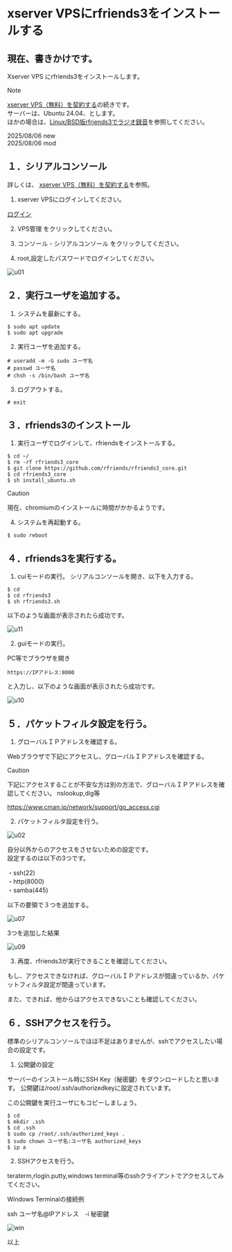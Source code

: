 # xserver VPSにrfriends3をインストールする

## 現在、書きかけです。  
  
Xserver VPS にrfriends3をインストールします。  

  
> [!note]
> [xserver VPS（無料）を契約する](15.md)の続きです。  
> サーバーは、Ubuntu 24.04、とします。  
> ほかの場合は、[Linux/BSD版rfriends3でラジオ録音](https://rfriends.github.io/rfriends/distro/rfriends3_core.html)を参照してください。  
  
  
2025/08/06 new  
2025/08/06 mod  
  
  
## １．シリアルコンソール
    
詳しくは、 [xserver VPS（無料）を契約する](15.md)を参照。  
  
1) xserver VPSにログインしてください。  
  
[ログイン](https://secure.xserver.ne.jp/xapanel/login/xvps/)  
   
2) VPS管理  をクリックしてください。  
  
3) コンソール - シリアルコンソール  をクリックしてください。  
  
4) root,設定したパスワードでログインしてください。  
  

![u01](https://github.com/user-attachments/assets/5f298c90-39ec-4f20-b8fe-2cc0f7f59fb3)



  
  
## ２．実行ユーザを追加する。  
  

1) システムを最新にする。  
```  
$ sudo apt update
$ sudo apt upgrade    
```
  
2) 実行ユーザを追加する。  
```  
# useradd -m -G sudo ユーザ名
# passwd ユーザ名
# chsh -s /bin/bash ユーザ名
```

3) ログアウトする。  
  
```
# exit    
```  
    
##  ３．rfriends3のインストール
  
1) 実行ユーザでログインして、rfriendsをインストールする。  
```
$ cd ~/
$ rm -rf rfriends3_core   
$ git clone https://github.com/rfriends/rfriends3_core.git  
$ cd rfriends3_core  
$ sh install_ubuntu.sh
```
  
> [!caution]
> 現在、chromiumのインストールに時間がかかるようです。
  
4) システムを再起動する。  
     
```
$ sudo reboot
```


  
## ４．rfriends3を実行する。  
  
1) cuiモードの実行。
シリアルコンソールを開き、以下を入力する。  
  
```  
$ cd  
$ cd rfriends3  
$ sh rfriends3.sh    
```

以下のような画面が表示されたら成功です。
  
![u11](https://github.com/user-attachments/assets/7992efa6-aefa-466d-b85c-c21b4e27a8e7)


  
2) guiモードの実行。
  
PC等でブラウザを開き
　　
```  
https://IPアドレス:8000    
```
と入力し、以下のような画面が表示されたら成功です。  

![u10](https://github.com/user-attachments/assets/29f64449-0ae8-4aca-84a8-0d794b1a92c1)

## ５．パケットフィルタ設定を行う。  
  
1) グローバルＩＰアドレスを確認する。  

Webブラウザで下記にアクセスし、グローバルＩＰアドレスを確認する。 
  
> [!caution]
>  下記にアクセスすることが不安な方は別の方法で、グローバルＩＰアドレスを確認してください。
> nslookup,dig等  
  
  
https://www.cman.jp/network/support/go_access.cgi
  
2) パケットフィルタ設定を行う。
  
![u02](https://github.com/user-attachments/assets/13d3284c-c033-47cc-b9fe-1f7b7d06b0a3)

自分以外からのアクセスをさせないための設定です。  
設定するのは以下の3つです。  

・ssh(22)  
・http(8000)  
・samba(445)  

以下の要領で３つを追加する。  
  
![u07](https://github.com/user-attachments/assets/a2370d28-3e1a-4062-9a1d-e605e9f941e8)
  
3つを追加した結果  
  
![u09](https://github.com/user-attachments/assets/191f1fde-69c0-48f4-9220-d7680e6f64bb)
  
3) 再度、rfriends3が実行できることを確認してください。  
  
もし、アクセスできなければ、グローバルＩＰアドレスが間違っているか、パケットフィルタ設定が間違っています。 
  
また、できれば、他からはアクセスできないことも確認してください。  
  
## ６．SSHアクセスを行う。  
  
標準のシリアルコンソールでほほ不足はありませんが、sshでアクセスしたい場合の設定です。  

1) 公開鍵の設定  
    
サーバーのインストール時にSSH Key（秘密鍵）をダウンロードしたと思います。
公開鍵は/root/.ssh/authorizedkeyに設定されています。  
  
この公開鍵を実行ユーザにもコピーしましょう。  
```  
$ cd
$ mkdir .ssh
$ cd .ssh  
$ sudo cp /root/.ssh/authorized_keys .
$ sudo chown ユーザ名:ユーザ名 authorized_keys
$ ip a
```
  
2) SSHアクセスを行う。  
  
teraterm,rlogin.putty,windows terminal等のsshクライアントでアクセスしてみてください。  
  
Windows Terminalの接続例  
  
ssh ユーザ名@IPアドレス　-i 秘密鍵  
  
![win](https://github.com/user-attachments/assets/5fbaaa9b-f330-42cd-ba8d-cff6a745e53d)  
  
  
以上  
